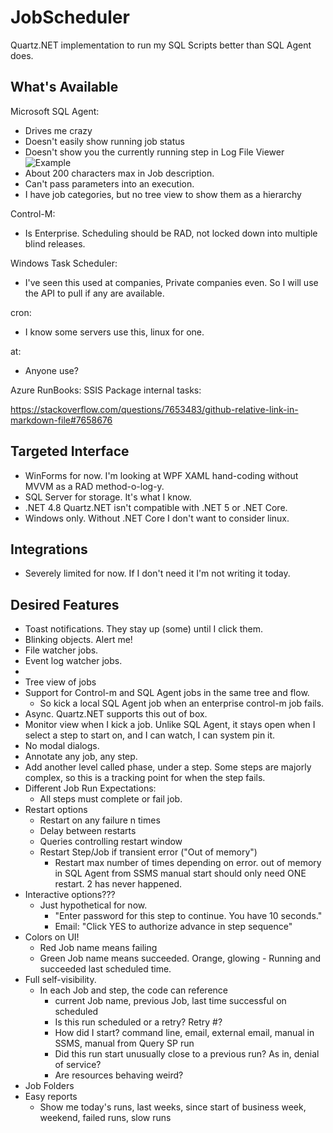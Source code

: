 # JobScheduler
Quartz.NET implementation to run my SQL Scripts better than SQL Agent does.

## What's Available
Microsoft SQL Agent:
- Drives me crazy
- Doesn't easily show running job status
- Doesn't show you the currently running step in Log File Viewer
    ![Example](/Images/Documentation/SQLAgentJobLogNoCurrentStep.png)
- About 200 characters max in Job description.
- Can't pass parameters into an execution.
- I have job categories, but no tree view to show them as a hierarchy

Control-M:
- Is Enterprise.  Scheduling should be RAD, not locked down into multiple blind releases.

Windows Task Scheduler:
- I've seen this used at companies, Private companies even.  So I will use the API to pull if any are available.

cron:
- I know some servers use this, linux for one.

at:
- Anyone use?

Azure RunBooks:
SSIS Package internal tasks:


https://stackoverflow.com/questions/7653483/github-relative-link-in-markdown-file#7658676

## Targeted Interface
- WinForms for now.  I'm looking at WPF XAML hand-coding without MVVM as a RAD method-o-log-y.
- SQL Server for storage. It's what I know.
- .NET 4.8  Quartz.NET isn't compatible with .NET 5 or .NET Core.
- Windows only. Without .NET Core I don't want to consider linux.

## Integrations
- Severely limited for now.  If I don't need it I'm not writing it today.

## Desired Features
- Toast notifications.  They stay up (some) until I click them.
- Blinking objects. Alert me!
- File watcher jobs.
- Event log watcher jobs.
- 
- Tree view of jobs
- Support for Control-m and SQL Agent jobs in the same tree and flow.
    - So kick a local SQL Agent job when an enterprise control-m job fails.
- Async. Quartz.NET supports this out of box.
- Monitor view when I kick a job.  Unlike SQL Agent, it stays open when I select a step to start on, and I can watch, I can system pin it.
- No modal dialogs.
- Annotate any job, any step.
- Add another level called phase, under a step.  Some steps are majorly complex, so this is a tracking point for when the step fails.
- Different Job Run Expectations:
    - All steps must complete or fail job.
- Restart options
    - Restart on any failure n times
    - Delay between restarts
    - Queries controlling restart window
    - Restart Step/Job if transient error ("Out of memory")
        - Restart max number of times depending on error. out of memory in SQL Agent from SSMS manual start should only need ONE restart.  2 has never happened.
- Interactive options???
    - Just hypothetical for now.
        - "Enter password for this step to continue.  You have 10 seconds."
        - Email: "Click YES to authorize advance in step sequence"
- Colors on UI!
    - Red Job name means failing
    - Green Job name means succeeded. Orange, glowing - Running and succeeded last scheduled time.
- Full self-visibility.
    - In each Job and step, the code can reference
        - current Job name, previous Job, last time successful on scheduled
        - Is this run scheduled or a retry?  Retry #?
        - How did I start? command line, email, external email, manual in SSMS, manual from Query SP run
        - Did this run start unusually close to a previous run?  As in, denial of service?
        - Are resources behaving weird?
- Job Folders
- Easy reports
    - Show me today's runs, last weeks, since start of business week, weekend, failed runs, slow runs
   
        

